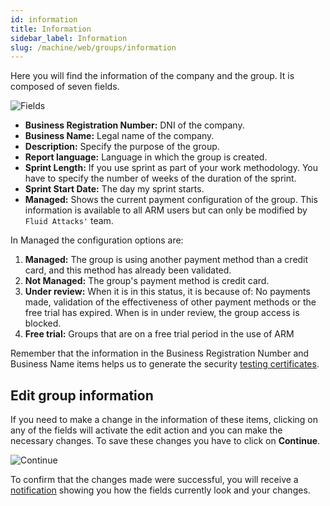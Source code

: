 ```yaml
---
id: information
title: Information
sidebar_label: Information
slug: /machine/web/groups/information
---
```


Here you will find the information
of the company and the group.
It is composed of seven fields.

![Fields](https://res.cloudinary.com/fluid-attacks/image/upload/v1669137294/docs/web/groups/information/info_view.png)

- **Business Registration Number:**
  DNI of the company.
- **Business Name:**
  Legal name of the company.
- **Description:**
  Specify the purpose of the group.
- **Report language:**
  Language in which
  the group is created.
- **Sprint Length:**
  If you use sprint as
  part of your work methodology.
  You have to specify the
  number of weeks of the
  duration of the sprint.
- **Sprint Start Date:**
  The day my sprint starts.
- **Managed:**
  Shows the current payment
  configuration of the group.
  This information is available
  to all ARM users but can only
  be modified by `Fluid Attacks'` team.

In Managed the configuration options are:

1. **Managed:** The group is using another
  payment method than a credit card,
  and this method has already been validated.
1. **Not Managed:** The group's payment method
  is credit card.
1. **Under review:** When it is in this status,
  it is because of: No payments made,
  validation of the effectiveness of other
  payment methods or the free trial has expired.
  When is in under review,
  the group access is blocked.
1. **Free trial:** Groups that are on a free
  trial period in the use of ARM

Remember that the information in
the Business Registration Number
and Business Name items helps us
to generate the security
[testing certificates](/machine/web/groups/reports/).

## Edit group information

If you need to make a change
in the information of these items,
clicking on any of the fields
will activate the edit action and
you can make the necessary changes.
To save these changes you
have to click on **Continue**.

![Continue](https://res.cloudinary.com/fluid-attacks/image/upload/v1662041725/docs/web/groups/information/info_continue.png)

To confirm that the changes
made were successful,
you will receive a
[notification](/machine/web/notifications/#updated-group-information)
showing you how the fields
currently look and your changes.
